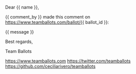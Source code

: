 Dear {{ name }},

{{ comment_by }} made this comment on https://www.teamballots.com/ballot/{{ ballot_id }}:

{{ message }}

Best regards,

Team Ballots

https://www.teamballots.com
https://twitter.com/teamballots
https://github.com/ceciliarivero/teamballots
